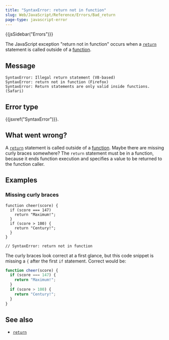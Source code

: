 ```yaml
---
title: "SyntaxError: return not in function"
slug: Web/JavaScript/Reference/Errors/Bad_return
page-type: javascript-error
---
```


{{jsSidebar("Errors")}}

The JavaScript exception "return not in function" occurs when a [`return`](/Web/JavaScript/Reference/Statements/return) statement is called outside of a [function](/Web/JavaScript/Guide/Functions).

## Message

```plain
SyntaxError: Illegal return statement (V8-based)
SyntaxError: return not in function (Firefox)
SyntaxError: Return statements are only valid inside functions. (Safari)
```

## Error type

{{jsxref("SyntaxError")}}.

## What went wrong?

A [`return`](/Web/JavaScript/Reference/Statements/return) statement is called outside of a [function](/Web/JavaScript/Guide/Functions). Maybe there are missing curly braces somewhere? The `return` statement must be in a function, because it ends function execution and specifies a value to be returned to the function caller.

## Examples

### Missing curly braces

```js-nolint example-bad
function cheer(score) {
  if (score === 147)
    return "Maximum!";
  }
  if (score > 100) {
    return "Century!";
  }
}

// SyntaxError: return not in function
```

The curly braces look correct at a first glance, but this code snippet is missing a `{` after the first `if` statement. Correct would be:

```js example-good
function cheer(score) {
  if (score === 147) {
    return "Maximum!";
  }
  if (score > 100) {
    return "Century!";
  }
}
```

## See also

- [`return`](/Web/JavaScript/Reference/Statements/return)
